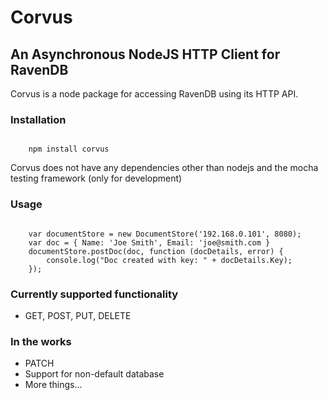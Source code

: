 # Corvus
## An Asynchronous NodeJS HTTP Client for RavenDB

Corvus is a node package for accessing RavenDB using its HTTP API.


### Installation

<code>
    npm install corvus
</code>

Corvus does not have any dependencies other than nodejs and the mocha testing framework (only for development)

### Usage

<pre><code>
    var documentStore = new DocumentStore('192.168.0.101', 8080);
    var doc = { Name: 'Joe Smith', Email: 'joe@smith.com }
    documentStore.postDoc(doc, function (docDetails, error) {
        console.log("Doc created with key: " + docDetails.Key);
    });
</code></pre>

### Currently supported functionality

* GET, POST, PUT, DELETE

### In the works

* PATCH
* Support for non-default database
* More things...


